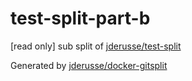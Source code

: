 # test-split-part-b

[read only] sub split of [jderusse/test-split](https://github.com/jderusse/test-split)

Generated by [jderusse/docker-gitsplit](https://github.com/jderusse/docker-gitsplit)
